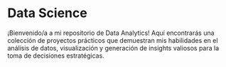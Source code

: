# Data Science
¡Bienvenido/a a mi repositorio de Data Analytics! Aquí encontrarás una colección de proyectos prácticos que demuestran mis habilidades en el análisis de datos, visualización y generación de insights valiosos para la toma de decisiones estratégicas.

